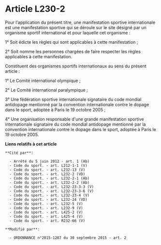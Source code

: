# Article L230-2

Pour l'application du présent titre, une manifestation sportive internationale est une manifestation sportive qui se déroule
sur le site désigné par un organisme sportif international et pour laquelle cet organisme : 

1° Soit édicte les règles qui sont applicables à cette manifestation ; 

2° Soit nomme les personnes chargées de faire respecter les règles applicables à cette manifestation. 

Constituent des organismes sportifs internationaux au sens du présent article : 

1° Le Comité international olympique ; 

2° Le Comité international paralympique ; 

3° Une fédération sportive internationale signataire du code mondial antidopage mentionné par la convention internationale
contre le dopage dans le sport, adoptée à Paris le 19 octobre 2005 ; 

4° Une organisation responsable d'une grande manifestation sportive internationale signataire du code mondial antidopage
mentionné par la convention internationale contre le dopage dans le sport, adoptée à Paris le 19 octobre 2005.

**Liens relatifs à cet article**

	**Cité par**:

	  - Arrêté du 5 juin 2012 - art. 1 (Ab)
	  - Code du sport. - art. L212-1-1 (V)
	  - Code du sport. - art. L232-13 (V)
	  - Code du sport. - art. L232-2 (VD)
	  - Code du sport. - art. L232-2-1 (Ab)
	  - Code du sport. - art. L232-2-2 (Ab)
	  - Code du sport. - art. L232-23-3-3 (V)
	  - Code du sport. - art. L232-23-3-6 (V)
	  - Code du sport. - art. L232-23-4 (V)
	  - Code du sport. - art. L232-24 (VD)
	  - Code du sport. - art. L232-5 (V)
	  - Code du sport. - art. L232-9 (V)
	  - Code du sport. - art. L425-2 (V)
	  - Code du sport. - art. L425-4 (V)
	  - Code du sport. - art. R232-66 (V)

	**Modifié par**:

	  - ORDONNANCE n°2015-1207 du 30 septembre 2015 - art. 2
